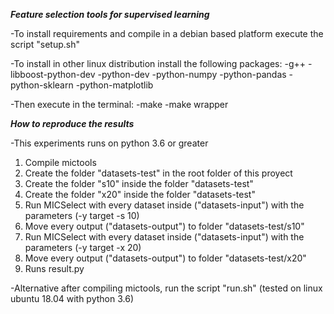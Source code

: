 ***Feature selection tools for supervised learning***

-To install requirements and compile in a debian based platform execute the script "setup.sh"

-To install in other linux distribution install the following packages:
	-g++
	-libboost-python-dev
	-python-dev
	-python-numpy
	-python-pandas
	-python-sklearn
	-python-matplotlib

-Then execute in the terminal:
	-make
	-make wrapper

***How to reproduce the results***

-This experiments runs on python 3.6 or greater

1. Compile mictools
2. Create the folder "datasets-test" in the root folder of this proyect
3. Create the folder "s10" inside the folder "datasets-test"
4. Create the folder "x20" inside the folder "datasets-test"
5. Run MICSelect with every dataset inside ("datasets-input") with the parameters (-y target -s 10)
6. Move every output ("datasets-output") to folder "datasets-test/s10"
7. Run MICSelect with every dataset inside ("datasets-input") with the parameters (-y target -x 20)
8. Move every output ("datasets-output") to folder "datasets-test/x20"
9. Runs result.py

-Alternative after compiling mictools, run the script "run.sh" (tested on linux ubuntu 18.04 with python 3.6)